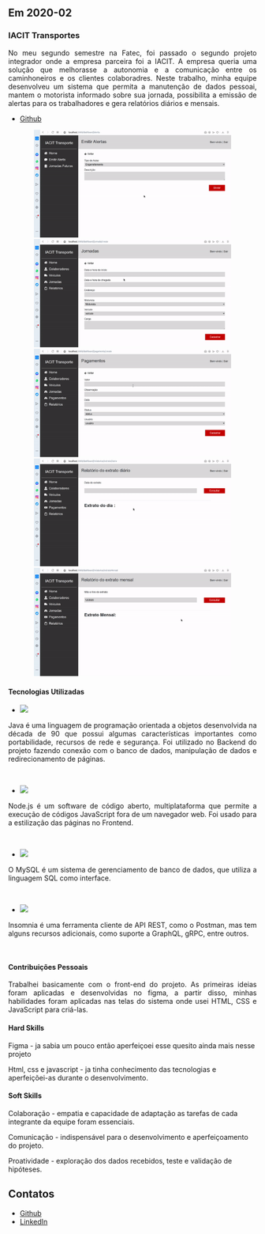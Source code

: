 ## Em 2020-02

### IACIT Transportes
<p align="justify">No meu segundo semestre na Fatec, foi passado o segundo projeto integrador onde a empresa parceira foi a IACIT. A empresa queria uma solução que melhorasse a autonomia e a comunicação entre os caminhoneiros e os clientes colaboradres. Neste  trabalho, minha equipe desenvolveu um sistema que permita a manutenção de dados pessoai, mantem o motorista informado sobre sua jornada, possibilita a emissão de alertas para os trabalhadores e gera relatórios diários e mensais.</p>

- [Github](https://github.com/levizoca/PI-JornadaDeMotoristas) <br>

<div align="center">
  <img src="https://github.com/levizoca/Portfolio/blob/2020-02/Imagens/emissao de alertas.gif" width="400" hspace="5"/>
  <img src="https://github.com/levizoca/Portfolio/blob/2020-02/Imagens/cadastro de jornadas.gif" width="400" hspace="5"/>
  <img src="https://github.com/levizoca/Portfolio/blob/2020-02/Imagens/pagamentos.gif" width="400" hspace="5"/>
  <img src="https://github.com/levizoca/Portfolio/blob/2020-02/Imagens/relatorio diario.gif" width="400" hspace="5"/>
  <img src="https://github.com/levizoca/Portfolio/blob/2020-02/Imagens/relatorio mensal.gif" width="400" hspace="5"/>
</div>

#### Tecnologias Utilizadas
- <img src="https://img.shields.io/badge/Java-ED8B00?style=for-the-badge&logo=java&logoColor=white"/>
<p align="justify"> Java é uma linguagem de programação orientada a objetos desenvolvida na década de 90 que possui algumas características importantes como portabilidade, recursos de rede e segurança. Foi utilizado no Backend do projeto fazendo conexão com o banco de dados, manipulação de dados e redirecionamento de páginas.</p><br>

- <img src="https://img.shields.io/badge/Node.js-339933?style=for-the-badge&logo=nodedotjs&logoColor=white"/>
<p align="justify"> Node.js é um software de código aberto, multiplataforma que permite a execução de códigos JavaScript fora de um navegador web. Foi usado para a estilização das páginas no Frontend.</p><br>

- <img src="https://img.shields.io/badge/MySQL-005C84?style=for-the-badge&logo=mysql&logoColor=white"/>
<p align="justify"> O MySQL é um sistema de gerenciamento de banco de dados, que utiliza a linguagem SQL como interface.</p><br>

- <img src="https://img.shields.io/badge/Insomnia-5849be?style=for-the-badge&logo=Insomnia&logoColor=white"/>
<p align="justify"> Insomnia é uma ferramenta cliente de API REST, como o Postman, mas tem alguns recursos adicionais, como suporte a GraphQL, gRPC, entre outros.</p><br>

#### Contribuições Pessoais
<p align="justify">Trabalhei basicamente com o front-end do projeto. As primeiras ideias foram aplicadas e desenvolvidas no figma, a partir disso, minhas habilidades foram aplicadas nas telas do sistema onde usei HTML, CSS e JavaScript para criá-las. 
</p>

#### Hard Skills
Figma - ja sabia um pouco então aperfeiçoei esse quesito ainda mais nesse projeto

Html, css e javascript - ja tinha conhecimento das tecnologias e aperfeiçõei-as durante o desenvolvimento.

#### Soft Skills
Colaboração - empatia e capacidade de adaptação as tarefas de cada integrante da equipe foram essenciais.

Comunicação - indispensável para o desenvolvimento e aperfeiçoamento do projeto.

Proatividade - exploração dos dados recebidos, teste e validação de hipóteses.

## Contatos
* [Github](https://github.com/levizoca)
* [LinkedIn](https://www.linkedin.com/in/levi-motta-5001a2173/)



